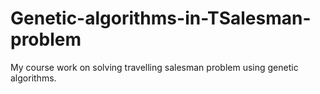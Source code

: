 # Genetic-algorithms-in-TSalesman-problem

My course work on solving travelling salesman problem using genetic algorithms.
